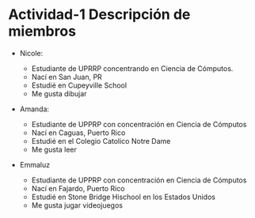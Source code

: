 # Actividad-1 Descripción de miembros
- Nicole:
    - Estudiante de UPRRP concentrando en Ciencia de Cómputos.
    - Nací en San Juan, PR
    - Estudié en Cupeyville School
    - Me gusta dibujar
 
- Amanda:
    - Estudiante de UPPRP con concentración en Ciencia de Cómputos
    - Nací en Caguas, Puerto Rico
    - Estudié en el Colegio Catolico Notre Dame
    - Me gusta leer

- Emmaluz
  - Estudiante de UPPRP con concentración en Ciencia de Cómputos
  - Nací en Fajardo, Puerto Rico
  - Estudié en Stone Bridge Hischool en los Estados Unidos
  - Me gusta jugar videojuegos 
